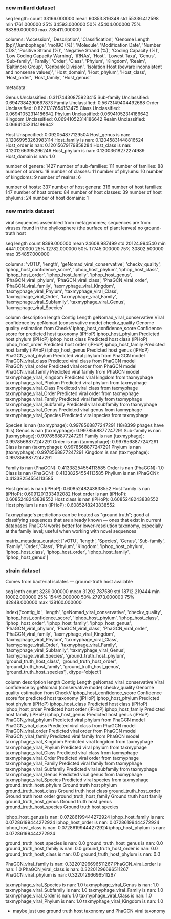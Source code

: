 ### new millard dataset

seq length:
count     33166.000000
mean      60853.816348
std       55336.412598
min        1761.000000
25%       34593.000000
50%       45404.000000
75%       68389.000000
max      735411.000000

columns:
'Accession', 'Description', 'Classification', 'Genome Length (bp)','Jumbophage', 'molGC (%)', 'Molecule', 'Modification Date', 'Number CDS', 'Positive Strand (%)', 'Negative Strand (%)',  'Coding Capacity (%)', 'Low Coding Capacity Warning', 'tRNAs', 'Host', 'Lowest Taxa', 
'Genus', 'Sub-family', 'Family', 'Order', 'Class', 'Phylum', 'Kingdom', 'Realm', 
'Baltimore Group', 'Genbank Division', 'Isolation Host (beware inconsistent and nonsense values)',
'Host_domain', 'Host_phylum', 'Host_class', 'Host_order', 'Host_family', 'Host_genus'

metadata:

Genus Unclassified: 0.31174430875923415
Sub-family Unclassified: 0.6947384290667873
Family Unclassified: 0.5673149404492688
Order Unclassified: 0.8221317654153475
Class Unclassified: 0.06941052314186642
Phylum Unclassified: 0.06941052314186642
Kingdom Unclassified: 0.06941052314186642
Realm Unclassified: 0.06941052314186642

Host Unspecified: 0.092054877129504
Host_genus is nan: 0.12069953263983114
Host_family is nan: 0.12045831448816524
Host_order is nan: 0.12015679179858284
Host_class is nan: 0.1201266395296246
Host_phylum is nan: 0.12003618272274989
Host_domain is nan: 1.0

number of genera: 1427
number of sub-families: 111
number of families: 88
number of orders: 18
number of classes: 11
number of phylums: 10
number of kingdoms: 9
number of realms: 6

number of hosts: 337
number of host genera: 316
number of host families: 147
number of host orders: 84
number of host classes: 39
number of host phylums: 24
number of host domains: 1

### new matrix dataset
viral sequences assembled from metagenomes; sequences are from viruses found in the phyllosphere (the surface of plant leaves)
no ground-truth host

seq length
count      8399.000000
mean      24608.987499
std       20124.994540
min        4441.000000
25%       12782.000000
50%       17745.000000
75%       30802.500000
max      354857.000000

columns:
'vOTU', 'length', 'geNomad_viral_conservative', 'checkv_quality', 'iphop_host_confidence_score', 
'iphop_host_phylum', 'iphop_host_class', 'iphop_host_order', 'iphop_host_family', 'iphop_host_genus', 
'PhaGCN_viral_phylum', 'PhaGCN_viral_class', 'PhaGCN_viral_order', 'PhaGCN_viral_family', 
'taxmyphage_viral_Kingdom', 'taxmyphage_viral_Phylum', 'taxmyphage_viral_Class', 'taxmyphage_viral_Order', 'taxmyphage_viral_Family', 'taxmyphage_viral_Subfamily', 'taxmyphage_viral_Genus', 'taxmyphage_viral_Species'

column	description
length	Contig Length
geNomad_viral_conservative	Viral confidence by geNomad (conservative mode)
checkv_quality	Genome quality estimation from CheckV
iphop_host_confidence_score	Confidence score for predicted host taxonomy (iPHoP)
iphop_host_phylum	Predicted host phylum (iPHoP)
iphop_host_class	Predicted host class (iPHoP)
iphop_host_order	Predicted host order (iPHoP)
iphop_host_family	Predicted host family (iPHoP)
iphop_host_genus	Predicted host genus (iPHoP)
PhaGCN_viral_phylum	Predicted viral phylum from PhaGCN model
PhaGCN_viral_class	Predicted viral class from PhaGCN model
PhaGCN_viral_order	Predicted viral order from PhaGCN model
PhaGCN_viral_family	Predicted viral family from PhaGCN model
taxmyphage_viral_Kingdom	Predicted viral kingdom from taxmyphage
taxmyphage_viral_Phylum	Predicted viral phylum from taxmyphage
taxmyphage_viral_Class	Predicted viral class from taxmyphage
taxmyphage_viral_Order	Predicted viral order from taxmyphage
taxmyphage_viral_Family	Predicted viral family from taxmyphage
taxmyphage_viral_Subfamily	Predicted viral subfamily from taxmyphage
taxmyphage_viral_Genus	Predicted viral genus from taxmyphage
taxmyphage_viral_Species	Predicted viral species from taxmyphage

Species is nan (taxmyphage): 0.9978568877247291 (18/8399 phages have this)
Genus is nan (taxmyphage): 0.9978568877247291
Sub-family is nan (taxmyphage): 0.9978568877247291
Family is nan (taxmyphage): 0.9978568877247291
Order is nan (taxmyphage): 0.9978568877247291
Class is nan (taxmyphage): 0.9978568877247291
Phylum is nan (taxmyphage): 0.9978568877247291
Kingdom is nan (taxmyphage): 0.9978568877247291

Family is nan (PhaGCN): 0.41338254554113585
Order is nan (PhaGCN): 1.0
Class is nan (PhaGCN): 0.41338254554113585
Phyllum is nan (PhaGCN): 0.41338254554113585

Host genus is nan (iPHoP): 0.6085248243838552
Host family is nan (iPHoP): 0.6091201333492082
Host order is nan (iPHoP): 0.6085248243838552
Host class is nan (iPHoP): 0.6085248243838552
Host phyllum is nan (iPHoP): 0.6085248243838552

Taxmyphage's predictions can be treated as "ground truth"; good at classifying sequences that are already known — ones that exist in current databases
PhaGCN works better for lower-resolution taxonomy, especially at the family level; useful when working with novel sequences

matrix_metadata_curated: ['vOTU', 'length', 'Species', 'Genus', 'Sub-family', 'Family', 'Order','Class', 'Phylum', 'Kingdom', 'iphop_host_phylum', 'iphop_host_class', 'iphop_host_order', 'iphop_host_family', 'iphop_host_genus']
### strain dataset
Comes from bacterial isolates — ground-truth host available

seq lenth
count      3239.000000
mean      31292.787589
std       18712.219444
min       10002.000000
25%       15445.000000
50%       27973.000000
75%       42848.000000
max      138160.000000

Index(['contig_id', 'length', 'geNomad_viral_conservative', 'checkv_quality',
       'iphop_host_confidence_score', 'iphop_host_phylum', 'iphop_host_class',
       'iphop_host_order', 'iphop_host_family', 'iphop_host_genus',
       'PhaGCN_viral_phylum', 'PhaGCN_viral_class', 'PhaGCN_viral_order',
       'PhaGCN_viral_family', 'taxmyphage_viral_Kingdom',
       'taxmyphage_viral_Phylum', 'taxmyphage_viral_Class',
       'taxmyphage_viral_Order', 'taxmyphage_viral_Family',
       'taxmyphage_viral_Subfamily', 'taxmyphage_viral_Genus',
       'taxmyphage_viral_Species', 'ground_truth_host_phylum',
       'ground_truth_host_class', 'ground_truth_host_order',
       'ground_truth_host_family', 'ground_truth_host_genus',
       'ground_truth_host_species'],
      dtype='object')

column	description
length	Contig Length
geNomad_viral_conservative	Viral confidence by geNomad (conservative mode)
checkv_quality	Genome quality estimation from CheckV
iphop_host_confidence_score	Confidence score for predicted host taxonomy (iPHoP)
iphop_host_phylum	Predicted host phylum (iPHoP)
iphop_host_class	Predicted host class (iPHoP)
iphop_host_order	Predicted host order (iPHoP)
iphop_host_family	Predicted host family (iPHoP)
iphop_host_genus	Predicted host genus (iPHoP)
PhaGCN_viral_phylum	Predicted viral phylum from PhaGCN model
PhaGCN_viral_class	Predicted viral class from PhaGCN model
PhaGCN_viral_order	Predicted viral order from PhaGCN model
PhaGCN_viral_family	Predicted viral family from PhaGCN model
taxmyphage_viral_Kingdom	Predicted viral kingdom from taxmyphage
taxmyphage_viral_Phylum	Predicted viral phylum from taxmyphage
taxmyphage_viral_Class	Predicted viral class from taxmyphage
taxmyphage_viral_Order	Predicted viral order from taxmyphage
taxmyphage_viral_Family	Predicted viral family from taxmyphage
taxmyphage_viral_Subfamily	Predicted viral subfamily from taxmyphage
taxmyphage_viral_Genus	Predicted viral genus from taxmyphage
taxmyphage_viral_Species	Predicted viral species from taxmyphage
ground_truth_host_phylum	Ground truth host phylum
ground_truth_host_class	Ground truth host class
ground_truth_host_order	Ground truth host order
ground_truth_host_family	Ground truth host family
ground_truth_host_genus	Ground truth host genus
ground_truth_host_species	Ground truth host species

iphop_host_genus is nan: 0.07286199444272924
iphop_host_family is nan: 0.07286199444272924
iphop_host_order is nan: 0.07286199444272924
iphop_host_class is nan: 0.07286199444272924
iphop_host_phylum is nan: 0.07286199444272924

ground_truth_host_species is nan: 0.0
ground_truth_host_genus is nan: 0.0
ground_truth_host_family is nan: 0.0
ground_truth_host_order is nan: 0.0
ground_truth_host_class is nan: 0.0
ground_truth_host_phylum is nan: 0.0

PhaGCN_viral_family is nan: 0.32201296696511267
PhaGCN_viral_order is nan: 1.0
PhaGCN_viral_class is nan: 0.32201296696511267
PhaGCN_viral_phylum is nan: 0.32201296696511267

taxmyphage_viral_Species is nan: 1.0
taxmyphage_viral_Genus is nan: 1.0
taxmyphage_viral_Subfamily is nan: 1.0
taxmyphage_viral_Family is nan: 1.0
taxmyphage_viral_Order is nan: 1.0
taxmyphage_viral_Class is nan: 1.0
taxmyphage_viral_Phylum is nan: 1.0
taxmyphage_viral_Kingdom is nan: 1.0

- maybe just use ground truth host taxonomy and PhaGCN viral taxonomy